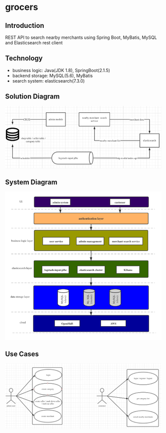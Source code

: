 # grocers

## Introduction
REST API to search nearby merchants using Spring Boot, MyBatis, MySQL and Elasticsearch rest client

## Technology
- business logic: Java(JDK 1.8), SpringBoot(2.1.5)
- backend storage: MySQL(5.6), MyBatis
- search system: elasticsearch(7.3.0)

## Solution Diagram
![](https://github.com/yuhaolu1994/grocers/blob/merchant-search/src/main/resources/solution_diagram.png)

## System Diagram
![](https://github.com/yuhaolu1994/grocers/blob/merchant-search/src/main/resources/system_diagram.png)

## Use Cases
![](https://github.com/yuhaolu1994/grocers/blob/merchant-search/src/main/resources/project_use_case.png)

